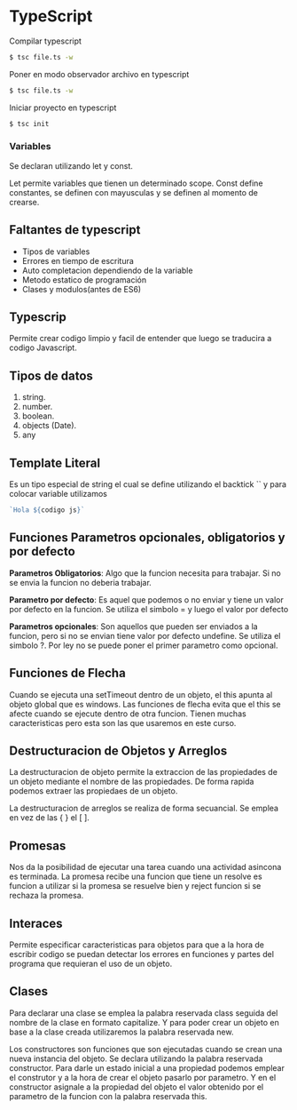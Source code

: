 # TypeScript

Compilar typescript
```bash
$ tsc file.ts -w
```

Poner en modo observador archivo en typescript
```bash
$ tsc file.ts -w
```
Iniciar proyecto en typescript
```bash
$ tsc init
```

### Variables 
Se declaran utilizando let y const.

Let permite variables que tienen un determinado scope.
Const define constantes, se definen con mayusculas y se definen al momento de crearse.

## Faltantes de typescript

- Tipos de variables
- Errores en tiempo de escritura
- Auto completacion dependiendo de la variable
- Metodo estatico de programación
- Clases y modulos(antes de ES6)

## Typescrip 
Permite crear codigo limpio y facil de entender que luego se traducira a codigo Javascript.

## Tipos de datos

1. string.
2. number.
3. boolean.
4. objects (Date).
5. any

## Template Literal
Es un tipo especial de string el cual se define utilizando el backtick `` y para colocar variable utilizamos 
```typescript
`Hola ${codigo js}`  
```
## Funciones Parametros opcionales, obligatorios y por defecto

__Parametros Obligatorios__: Algo que la funcion necesita para trabajar. Si no se envia la funcion no deberia trabajar.

__Parametro por defecto__: Es aquel que podemos o no enviar y tiene un valor por defecto en la funcion. Se utiliza el simbolo = y luego el valor por defecto

__Parametros opcionales__: Son aquellos que pueden ser enviados a la funcion, pero si no se envian tiene valor por defecto undefine. Se utiliza el simbolo ?. Por ley no se puede poner el primer parametro como opcional. 

## Funciones de Flecha

 Cuando se ejecuta una setTimeout dentro de un objeto, el this apunta al objeto global que es windows. Las funciones de flecha evita que el this se afecte cuando se ejecute dentro de otra funcion. Tienen muchas caracteristicas pero esta son las que usaremos en este curso. 

## Destructuracion de Objetos y Arreglos


La destructuracion de objeto permite la extraccion de las propiedades de un objeto mediante el nombre de las propiedades. De forma rapida podemos extraer las propiedaes de un objeto.

La destructuracion de arreglos se realiza de forma secuancial. Se emplea en vez de las { } el  [ ]. 


## Promesas
Nos da la posibilidad de ejecutar una tarea cuando una actividad asincona es terminada. La promesa recibe una funcion que tiene un resolve es funcion a utilizar si la promesa se resuelve bien y reject funcion si se rechaza la promesa.


## Interaces 

Permite especificar caracteristicas para objetos para que a la hora de escribir codigo se puedan detectar los errores en funciones y partes del programa que requieran el uso de un objeto.

## Clases

Para declarar una clase se emplea la palabra reservada class seguida del nombre de la clase en formato capitalize. Y para poder crear un objeto en base a la clase creada utilizaremos la palabra reservada new.

Los constructores son funciones que son ejecutadas cuando se crean una nueva instancia del objeto. Se declara utilizando la palabra reservada constructor.
Para darle un estado inicial a una propiedad podemos emplear el construtor y a la hora de crear el objeto pasarlo por parametro. Y en el constructor asignale a la propiedad del objeto el valor obtenido por el parametro de la funcion con la palabra reservada this.

